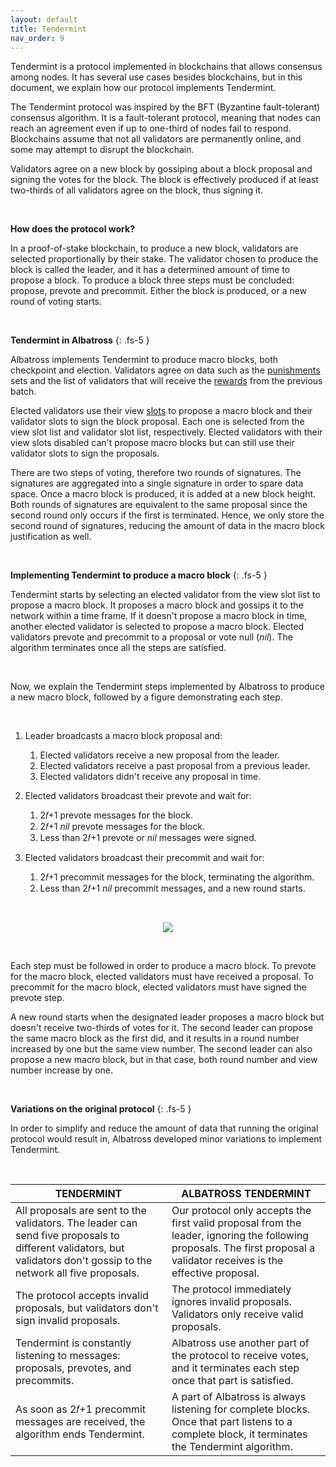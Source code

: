 ```yaml
---
layout: default
title: Tendermint
nav_order: 9
---
```


Tendermint is a protocol implemented in blockchains that allows consensus among nodes. It has several use cases besides blockchains, but in this document, we explain how our protocol implements Tendermint.

The Tendermint protocol was inspired by the BFT (Byzantine fault-tolerant) consensus algorithm. It is a fault-tolerant protocol, meaning that nodes can reach an agreement even if up to one-third of nodes fail to respond. Blockchains assume that not all validators are permanently online, and some may attempt to disrupt the blockchain.

Validators agree on a new block by gossiping about a block proposal and signing the votes for the block. The block is effectively produced if at least two-thirds of all validators agree on the block, thus signing it.

<br/>

**How does the protocol work?**

In a proof-of-stake blockchain, to produce a new block, validators are selected proportionally by their stake. The validator chosen to produce the block is called the leader, and it has a determined amount of time to propose a block. To produce a block three steps must be concluded: propose, prevote and precommit. Either the block is produced, or a new round of voting starts.

<br/>

**Tendermint in Albatross**
{: .fs-5 }

Albatross implements Tendermint to produce macro blocks, both checkpoint and election. Validators agree on data such as the [punishments](/albatross-doc/docs/punishments) sets and the list of validators that will receive the [rewards](/albatross-doc/docs/rewards) from the previous batch.

Elected validators use their view [slots](/albatross-doc/docs/slots) to propose a macro block and their validator slots to sign the block proposal. Each one is selected from the view slot list and validator slot list, respectively. Elected validators with their view slots disabled can't propose macro blocks but can still use their validator slots to sign the proposals.

There are two steps of voting, therefore two rounds of signatures. The signatures are aggregated into a single signature in order to spare data space. Once a macro block is produced, it is added at a new block height. Both rounds of signatures are equivalent to the same proposal since the second round only occurs if the first is terminated. Hence, we only store the second round of signatures, reducing the amount of data in the macro block justification as well.

<br/>

**Implementing Tendermint to produce a macro block**
{: .fs-5 }

Tendermint starts by selecting an elected validator from the view slot list to propose a macro block. It proposes a macro block and gossips it to the network within a time frame. If it doesn't propose a macro block in time, another elected validator is selected to propose a macro block. Elected validators prevote and precommit to a proposal or vote null (_nil_). The algorithm terminates once all the steps are satisfied.

<br/>

Now, we explain the Tendermint steps implemented by Albatross to produce a new macro block, followed by a figure demonstrating each step.

<br/>

1. Leader broadcasts a macro block proposal and:

   1. Elected validators receive a new proposal from the leader.
   2. Elected validators receive a past proposal from a previous leader.
   3. Elected validators didn't receive any proposal in time.

2. Elected validators broadcast their prevote and wait for:

   1. 2𝑓+1 prevote messages for the block.
   2. 2𝑓+1 _nil_ prevote messages for the block.
   3. Less than 2𝑓+1 prevote or _nil_ messages were signed.
   
3. Elected validators broadcast their precommit and wait for:

   1. 2𝑓+1 precommit messages for the block, terminating the algorithm.
   2. Less than 2𝑓+1 _nil_ precommit messages, and a new round starts.

<br/>

<p align="center">
  <img src="https://i.postimg.cc/0jKxGb7F/Tendermint-drawio.png"/>
</p>

<br/>

Each step must be followed in order to produce a macro block. To prevote for the macro block, elected validators must have received a proposal. To precommit for the macro block, elected validators must have signed the prevote step.

A new round starts when the designated leader proposes a macro block but doesn't receive two-thirds of votes for it. The second leader can propose the same macro block as the first did, and it results in a round number increased by one but the same view number. The second leader can also propose a new macro block, but in that case, both round number and view number increase by one.

<br/>

**Variations on the original protocol**
{: .fs-5 }

In order to simplify and reduce the amount of data that running the original protocol would result in, Albatross developed minor variations to implement Tendermint.

<br/>

| TENDERMINT                                                                                                                                                           | ALBATROSS TENDERMINT                                                                                                                                                     |
| -------------------------------------------------------------------------------------------------------------------------------------------------------------------- | ------------------------------------------------------------------------------------------------------------------------------------------------------------------------ |
| All proposals are sent to the validators. The leader can send five proposals to different validators, but validators don't gossip to the network all five proposals. | Our protocol only accepts the first valid proposal from the leader, ignoring the following proposals. The first proposal a validator receives is the effective proposal. |
| The protocol accepts invalid proposals, but validators don't sign invalid proposals.                                                                                 | The protocol immediately ignores invalid proposals. Validators only receive valid proposals.                                                                             |
| Tendermint is constantly listening to messages: proposals, prevotes, and precommits.                                                                                 | Albatross use another part of the protocol to receive votes, and it terminates each step once that part is satisfied.                                                    |
| As soon as 2𝑓+1 precommit messages are received, the algorithm ends Tendermint.                                                                                      | A part of Albatross is always listening for complete blocks. Once that part listens to a complete block, it terminates the Tendermint algorithm.                         |
